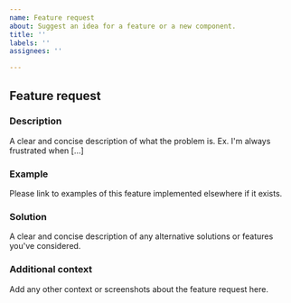 ```yaml
---
name: Feature request
about: Suggest an idea for a feature or a new component.
title: ''
labels: ''
assignees: ''

---
```


## Feature request

### Description
A clear and concise description of what the problem is. Ex. I'm always frustrated when [...]

### Example
Please link to examples of this feature implemented elsewhere if it exists.

### Solution
A clear and concise description of any alternative solutions or features you've considered.

### Additional context
Add any other context or screenshots about the feature request here.
